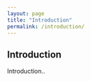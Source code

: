 ```yaml
---
layout: page
title: "Introduction"
permalink: /introduction/
---
```


## Introduction
Introduction..
